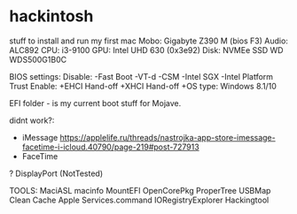 # hackintosh
stuff to install and run my first mac
Mobo: Gigabyte Z390 M (bios F3)
Audio: ALC892
CPU: i3-9100
GPU: Intel UHD 630 (0x3e92)
Disk: NVMEe SSD WD WDS500G1B0C

BIOS settings:
Disable:
	-Fast Boot
	-VT-d
	-CSM
	-Intel SGX
	-Intel Platform Trust
Enable:
	+EHCI Hand-off
	+XHCI Hand-off
	+OS type: Windows 8.1/10

EFI folder - is my current boot stuff for Mojave.

didnt work?:
* iMessage https://applelife.ru/threads/nastrojka-app-store-imessage-facetime-i-icloud.40790/page-219#post-727913
* FaceTime

? DisplayPort (NotTested)


TOOLS:
MaciASL
macinfo
MountEFI
OpenCorePkg
ProperTree
USBMap
Clean Cache Apple Services.command
IORegistryExplorer
Hackingtool 
